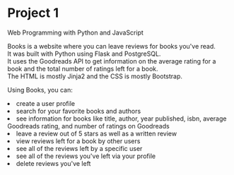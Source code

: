 # Project 1

Web Programming with Python and JavaScript

Books is a website where you can leave reviews for books you've read.<br>
It was built with Python using Flask and PostgreSQL.<br>
It uses the Goodreads API to get information on the average rating for a book and the total number of ratings left for a book. <br>
The HTML is mostly Jinja2 and the CSS is mostly Bootstrap.<br>

Using Books, you can:
<li>create a user profile</li>
<li>search for your favorite books and authors</li>
<li>see information for books like title, author, year published, isbn, average Goodreads rating, and number of ratings on Goodreads</li> 
<li>leave a review out of 5 stars as well as a written review</li>
<li>view reviews left for a book by other users</li>
<li>see all of the reviews left by a specific user</li>
<li>see all of the reviews you've left via your profile</li>
<li>delete reviews you've left </li>
   
